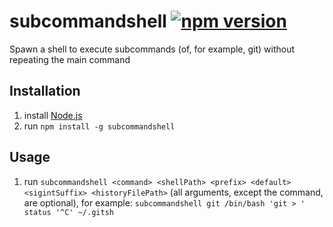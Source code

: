 # subcommandshell [![npm version](https://img.shields.io/npm/v/subcommandshell.svg?style=flat)](https://www.npmjs.com/package/subcommandshell)

Spawn a shell to execute subcommands (of, for example, git) without repeating the main command

## Installation

1. install [Node.js](https://nodejs.org/)
2. run `npm install -g subcommandshell`

## Usage

1. run `subcommandshell <command> <shellPath> <prefix> <default> <sigintSuffix> <historyFilePath>` (all arguments, except the command, are optional), for example: `subcommandshell git /bin/bash 'git > ' status '^C' ~/.gitsh`
